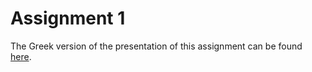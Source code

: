 # Assignment 1

The Greek version of the presentation of this assignment can be found [here](https://github.com/dmst-algorithms-course/assignment-2019-1/blob/master/assignment_2019_1.ipynb).
